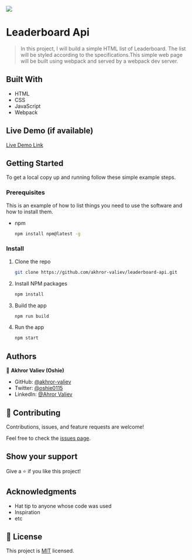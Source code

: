 ![](https://img.shields.io/badge/Microverse-blueviolet)

# Leaderboard Api

> In this project, I will build a simple HTML list of Leaderboard. The list will be styled according to the specifications.This simple web page will be built using webpack and served by a webpack dev server.

## Built With

- HTML
- CSS
- JavaScript
- Webpack

## Live Demo (if available)

[Live Demo Link]()

## Getting Started

To get a local copy up and running follow these simple example steps.

### Prerequisites

This is an example of how to list things you need to use the software and how to install them.

- npm
  ```sh
  npm install npm@latest -g
  ```

### Install

1. Clone the repo
   ```sh
   git clone https://github.com/akhror-valiev/leaderboard-api.git
   ```
2. Install NPM packages
   ```sh
   npm install
   ```
3. Build the app
   ```sh
   npm run build
   ```
4. Run the app
   ```sh
   npm start
   ```

## Authors

👤 **Akhror Valiev (Oshie)**

- GitHub: [@akhror-valiev](https://github.com/akhror-valiev)
- Twitter: [@oshie0115](https://twitter.com/oshie0115)
- LinkedIn: [@Ahror Valiev](https://www.linkedin.com/in/ahror-valiev-9141911b8/)

## 🤝 Contributing

Contributions, issues, and feature requests are welcome!

Feel free to check the [issues page](../../issues/).

## Show your support

Give a ⭐️ if you like this project!

## Acknowledgments

- Hat tip to anyone whose code was used
- Inspiration
- etc

## 📝 License

This project is [MIT](./MIT.md) licensed.
